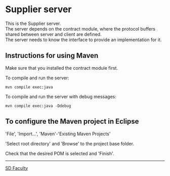# Supplier server

This is the Supplier server.   
The server depends on the contract module, where the protocol buffers shared between server and client are defined.  
The server needs to know the interface to provide an implementation for it.


## Instructions for using Maven

Make sure that you installed the contract module first.

To compile and run the server:

```
mvn compile exec:java
```

To compile and run the server with debug messages:

```
mvn compile exec:java -Ddebug
```


## To configure the Maven project in Eclipse

'File', 'Import...', 'Maven'-'Existing Maven Projects'

'Select root directory' and 'Browse' to the project base folder.

Check that the desired POM is selected and 'Finish'.


----

[SD Faculty](mailto:leic-sod@disciplinas.tecnico.ulisboa.pt)

